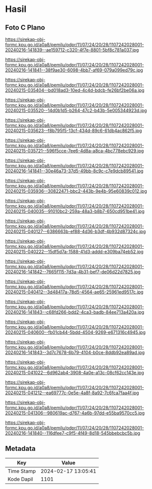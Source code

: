 # Hasil

## Foto C Plano

https://sirekap-obj-formc.kpu.go.id/a0a8/pemilu/pdpr/11/07/24/20/28/1107242028001-20240216-141839--ae159712-c320-4f7e-8801-5bf8c781a037.jpg

https://sirekap-obj-formc.kpu.go.id/a0a8/pemilu/pdpr/11/07/24/20/28/1107242028001-20240216-141841--38f9ae30-6098-4bb7-af69-079a099ed79c.jpg

https://sirekap-obj-formc.kpu.go.id/a0a8/pemilu/pdpr/11/07/24/20/28/1107242028001-20240215-035404--bd018ad3-10ed-4c4d-bdcb-fe26bf2be06a.jpg

https://sirekap-obj-formc.kpu.go.id/a0a8/pemilu/pdpr/11/07/24/20/28/1107242028001-20240215-035520--14d0b1d5-b264-47c2-b43b-5e005344923d.jpg

https://sirekap-obj-formc.kpu.go.id/a0a8/pemilu/pdpr/11/07/24/20/28/1107242028001-20240215-035623--f8b795f5-13cf-434d-89c6-61db4ac862f5.jpg

https://sirekap-obj-formc.kpu.go.id/a0a8/pemilu/pdpr/11/07/24/20/28/1107242028001-20240215-035721--596f5cce-7ee6-4d8a-a8ca-4bc778ebc929.jpg

https://sirekap-obj-formc.kpu.go.id/a0a8/pemilu/pdpr/11/07/24/20/28/1107242028001-20240216-141841--30e46a73-37d5-49bb-8c9c-c7e9dcb89541.jpg

https://sirekap-obj-formc.kpu.go.id/a0a8/pemilu/pdpr/11/07/24/20/28/1107242028001-20240215-035936--30822471-bbc2-443b-9e4b-95e60839c012.jpg

https://sirekap-obj-formc.kpu.go.id/a0a8/pemilu/pdpr/11/07/24/20/28/1107242028001-20240215-040035--91010bc2-259a-48a3-b8b7-650cd951be41.jpg

https://sirekap-obj-formc.kpu.go.id/a0a8/pemilu/pdpr/11/07/24/20/28/1107242028001-20240215-040127--6386663b-ef88-4d36-b3df-4b932d87324c.jpg

https://sirekap-obj-formc.kpu.go.id/a0a8/pemilu/pdpr/11/07/24/20/28/1107242028001-20240215-040222--15df5d7a-1588-41d3-addd-e309ba74eb52.jpg

https://sirekap-obj-formc.kpu.go.id/a0a8/pemilu/pdpr/11/07/24/20/28/1107242028001-20240216-141842--7665f115-7d3a-4b31-bef7-de06d22d7825.jpg

https://sirekap-obj-formc.kpu.go.id/a0a8/pemilu/pdpr/11/07/24/20/28/1107242028001-20240215-040412--3d48417a-78d5-4564-ae65-25961ed9517c.jpg

https://sirekap-obj-formc.kpu.go.id/a0a8/pemilu/pdpr/11/07/24/20/28/1107242028001-20240216-141843--c68fd266-bdd2-4ca3-badb-84ee713a420a.jpg

https://sirekap-obj-formc.kpu.go.id/a0a8/pemilu/pdpr/11/07/24/20/28/1107242028001-20240215-040600--fb01cb44-5bdd-4504-9269-e671316c4945.jpg

https://sirekap-obj-formc.kpu.go.id/a0a8/pemilu/pdpr/11/07/24/20/28/1107242028001-20240216-141843--3d7c7678-6b79-4104-b0ce-8ddb92ea89ad.jpg

https://sirekap-obj-formc.kpu.go.id/a0a8/pemilu/pdpr/11/07/24/20/28/1107242028001-20240215-041022--6d962ab4-3908-4a0e-a13c-08cf62cc143e.jpg

https://sirekap-obj-formc.kpu.go.id/a0a8/pemilu/pdpr/11/07/24/20/28/1107242028001-20240215-041212--ea69777c-0e5e-4a8f-8a92-7c6fca7faa4f.jpg

https://sirekap-obj-formc.kpu.go.id/a0a8/pemilu/pdpr/11/07/24/20/28/1107242028001-20240215-041306--980619ac-d767-4a6b-97dd-e55ba9570cc5.jpg

https://sirekap-obj-formc.kpu.go.id/a0a8/pemilu/pdpr/11/07/24/20/28/1107242028001-20240216-141840--116dfee7-c9f5-4f49-8d18-545bbebcbc5b.jpg


## Metadata

| Key        | Value               |
| ---------- | ------------------- |
| Time Stamp | 2024-02-17 13:05:41 |
| Kode Dapil | 1101                |



